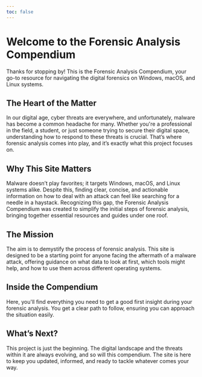 ```yaml
---
toc: false
---
```


# Welcome to the Forensic Analysis Compendium

Thanks for stopping by! This is the Forensic Analysis Compendium, your go-to resource for navigating the digital forensics on Windows, macOS, and Linux systems.

## The Heart of the Matter

In our digital age, cyber threats are everywhere, and unfortunately, malware has become a common headache for many. Whether you're a professional in the field, a student, or just someone trying to secure their digital space, understanding how to respond to these threats is crucial. That’s where forensic analysis comes into play, and it’s exactly what this project focuses on.

## Why This Site Matters

Malware doesn’t play favorites; it targets Windows, macOS, and Linux systems alike. Despite this, finding clear, concise, and actionable information on how to deal with an attack can feel like searching for a needle in a haystack. Recognizing this gap, the Forensic Analysis Compendium was created to simplify the initial steps of forensic analysis, bringing together essential resources and guides under one roof.

## The Mission

The aim is to demystify the process of forensic analysis. This site is designed to be a starting point for anyone facing the aftermath of a malware attack, offering guidance on what data to look at first, which tools might help, and how to use them across different operating systems.

## Inside the Compendium

Here, you'll find everything you need to get a good first insight during your forensic analysis. You get a clear path to follow, ensuring you can approach the situation easily.

## What’s Next?

This project is just the beginning. The digital landscape and the threats within it are always evolving, and so will this compendium. The site is here to keep you updated, informed, and ready to tackle whatever comes your way.
